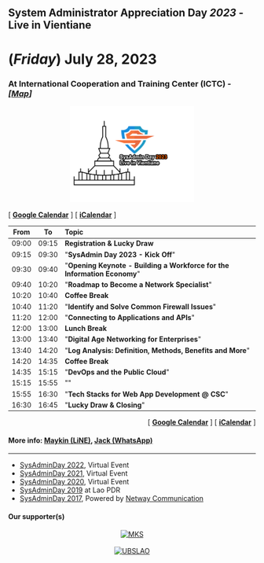 ## System Administrator Appreciation Day ***2023*** - Live in Vientiane
# **(*Friday*) July 28, 2023**
### At International Cooperation and Training Center (ICTC) - *[[Map](https://goo.gl/maps/crqWGbgzDDJ4biyo9)]*

<p align="center">
    <a href="../../Assets/SysAdminDay-2023-VTE-White.png"><img src="../../Assets/SysAdminDay-2023-VTE-Black.png" width="50%" title="SysAdmin Day 2023 - Live in Vientiane"></a>
</p>

[ <a target="_blank" href="http://www.google.com/calendar/event?action=TEMPLATE&dates=20230728T020000Z%2F20230728T093000Z&ctz=Asia/Vientiane&text=SysAdmin%20Day%202023%20%3A%20Live%20in%20Vientiane&location=ICTC ສູນການຝຶກອົບຮົມຮ່ວມມືສາກົນ&details=For%20details%2C%20link%20here%3A%20https%3A%2F%2FSysAdminDay.github.io%2F2023%2FVTE"><b>Google Calendar</b></a> ]
[ <a target="_blank" href="./SysAdminDay2023-VTE.ics"><b>iCalendar</b></a> ]

| From  |  To   |  Topic                                                |
|:-----:|:-----:|:------------------------------------------------------|
| 09:00 | 09:15 | <b>Registration & Lucky Draw</b>                      |
| 09:15 | 09:30 | "<b>SysAdmin Day 2023 - Kick Off</b>"                 |
| 09:30 | 09:40 | "<b>Opening Keynote - Building a Workforce for the Information Economy</b>" |
| 09:40 | 10:20 | "<b>Roadmap to Become a Network Specialist</b>"       |
| 10:20 | 10:40 | <b>Coffee Break</b>                                   |
| 10:40 | 11:20 | "<b>Identify and Solve Common Firewall Issues</b>"    |
| 11:20 | 12:00 | "<b>Connecting to Applications and APIs</b>"          |
| 12:00 | 13:00 | <b>Lunch Break</b>                                    |
| 13:00 | 13:40 | "<b>Digital Age Networking for Enterprises</b>"       |
| 13:40 | 14:20 | "<b>Log Analysis: Definition, Methods, Benefits and More</b>" |
| 14:20 | 14:35 | <b>Coffee Break</b>                                   |
| 14:35 | 15:15 | "<b>DevOps and the Public Cloud</b>"                  |
| 15:15 | 15:55 | "<b></b>"                                             |
| 15:55 | 16:30 | "<b>Tech Stacks for Web App Development @ CSC</b>"    |
| 16:30 | 16:45 | "<b>Lucky Draw & Closing</b>"                         |

<p align="right">
    [ <a target="_blank" href="http://www.google.com/calendar/event?action=TEMPLATE&dates=20230728T020000Z%2F20230728T093000Z&ctz=Asia/Vientiane&text=SysAdmin%20Day%202023%20%3A%20Live%20in%20Vientiane&location=ICTC ສູນການຝຶກອົບຮົມຮ່ວມມືສາກົນ&details=For%20details%2C%20link%20here%3A%20https%3A%2F%2FSysAdminDay.github.io%2F2023%2FVTE"><b>Google Calendar</b></a> ]
    [ <a target="_blank" href="./SysAdminDay2023-VTE.ics"><b>iCalendar</b></a> ]
</p>

#### More info: [Maykin (LiNE)](https://line.me/R/ti/p/%40maykin), [Jack (WhatsApp)](https://wa.me/qr/ZIXUWJ53MMJBP1)

---

* [SysAdminDay 2022](/2022/VirtualEvent), Virtual Event
* [SysAdminDay 2021](/2021/VirtualEvent), Virtual Event
* [SysAdminDay 2020](/2020/VirtualEvent), Virtual Event
* [SysAdminDay 2019](/2019/Laos) at Lao PDR
* [SysAdminDay 2017](https://www.facebook.com/sysadminthailand/photos/?tab=album&album_id=303193886821648), Powered by [Netway Communication](https://netway.co.th/)

#### Our supporter(s)

<p align="center">
    <a href="https://mangkone.com"><img src="https://mangkone.com/assets/img/mks-logo.png" width="318" title="MKS"></a><br><br>
    <a href="https://ubslao.com" target="blank"><img src="https://ubslao.com/assets/img/ubsl-logo.webp" title="UBSLAO"></a>
</p>
